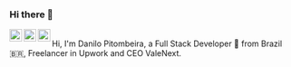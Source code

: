 ### Hi there 👋
<a href="https://twitter.com/DaniloPitombei1">
    <img align="left" alt="Danilo Pitombeira | Twitter" width="22px" src="https://cdn.jsdelivr.net/npm/simple-icons@v3/icons/twitter.svg" />
</a>
<a href="https://www.linkedin.com/in/danilo-pitombeira-dos-prazeres-116b6238/">
    <img align="left" alt="Danilo LinkeDIN" width="22px" src="https://cdn.jsdelivr.net/npm/simple-icons@v3/icons/linkedin.svg" />
</a>
<a href="https://www.instagram.com/danilo.pitombeira/">
    <img align="left" alt="Danilo Pitombeira Instagram" width="22px" src="https://cdn.jsdelivr.net/npm/simple-icons@v3/icons/instagram.svg" />
</a>
<br>
Hi, I'm Danilo Pitombeira, a Full Stack Developer 🚀 from Brazil 🇧🇷, Freelancer in Upwork and CEO ValeNext. 
<!--
**pitombeira00/pitombeira00** is a ✨ _special_ ✨ repository because its `README.md` (this file) appears on your GitHub profile.

Here are some ideas to get you started:

- 🔭 I’m currently working on ...
- 🌱 I’m currently learning ...
- 👯 I’m looking to collaborate on ...
- 🤔 I’m looking for help with ...
- 💬 Ask me about ...
- 📫 How to reach me: ...
- 😄 Pronouns: ...
- ⚡ Fun fact: ...
-->
